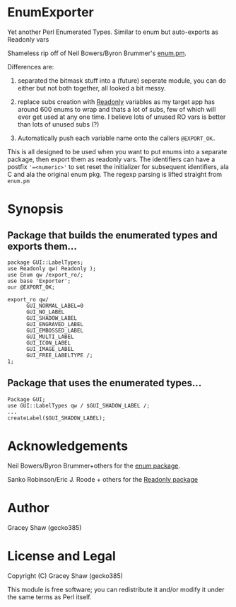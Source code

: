 # EnumExporter

Yet another Perl Enumerated Types. Similar to enum but auto-exports as Readonly vars

Shameless rip off of Neil Bowers/Byron Brummer's [enum.pm](https://metacpan.org/pod/enum). 

Differences are:

  1. separated the bitmask stuff into a (future) seperate
     module, you can do either but not both together,
     all looked a bit messy.

  2. replace subs creation with [Readonly](https://metacpan.org/pod/Readonly) variables
     as my target app has around 600 enums to wrap
     and thats a lot of subs, few of which will ever get
     used at any one time. I believe lots of unused RO vars is
     better than lots of unused subs (?)

  3. Automatically push each variable name onto the callers
     `@EXPORT_OK.`

 This is all designed to be used when you want to put enums
 into a separate package, then export them as readonly vars.
 The identifiers can have a postfix `'=<numeric>'` to set reset
 the initializer for subsequent identifiers, ala C and ala
 the original enum pkg. The regexp parsing is lifted straight
 from `enum.pm`

# Synopsis

 ## Package that builds the enumerated types and exports them...
 ```
 package GUI::LabelTypes;
 use Readonly qw( Readonly );
 use Enum qw /export_ro/;
 use base 'Exporter';
 our @EXPORT_OK;

 export_ro qw/
       GUI_NORMAL_LABEL=0
       GUI_NO_LABEL
       GUI_SHADOW_LABEL
       GUI_ENGRAVED_LABEL
       GUI_EMBOSSED_LABEL
       GUI_MULTI_LABEL
       GUI_ICON_LABEL
       GUI_IMAGE_LABEL
       GUI_FREE_LABELTYPE /;
 1;
 ```
## Package that uses the enumerated types... 

```
Package GUI;
use GUI::LabelTypes qw / $GUI_SHADOW_LABEL /;
...
createLabel($GUI_SHADOW_LABEL);
```
# Acknowledgements

Neil Bowers/Byron Brummer+others for the [enum package](https://metacpan.org/pod/enum). 
 
Sanko Robinson/Eric J. Roode + others for the [Readonly package](https://metacpan.org/pod/Readonly) 

# Author

Gracey Shaw (gecko385)
  
# License and Legal

Copyright (C) Gracey Shaw (gecko385)

This module is free software; you can redistribute it and/or modify it under the same terms as Perl itself.
